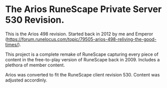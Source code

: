 # The Arios RuneScape Private Server 530 Revision.

This is the Arios 498 revision. Started back in 2012 by me and Emperor (https://forum.runelocus.com/topic/79505-arios-498-reliving-the-good-times/).

This project is a complete remake of RuneScape capturing every piece of content in the free-to-play version of RuneScape back in 2009. Includes a plethora of member content.

Arios was converted to fit the RuneScape client revision 530. Content was adjusted accordinly. 
